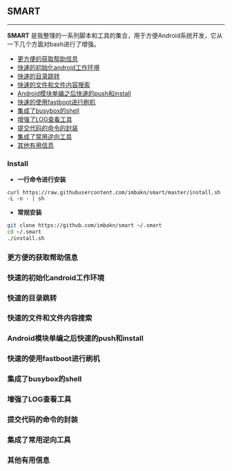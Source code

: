 ## SMART

-----

**SMART** 是我整理的一系列脚本和工具的集合，用于方便Android系统开发，它从一下几个方面对bash进行了增强。

- [更方便的获取帮助信息](#更方便的获取帮助信息)
- [快速的初始化android工作环境](#快速的初始化android工作环境)
- [快速的目录跳转](#快速的目录跳转)
- [快速的文件和文件内容搜索](#快速的文件和文件内容搜索)
- [Android模块单编之后快速的push和install](#android模块单编之后快速的push和install)
- [快速的使用fastboot进行刷机](#快速的使用fastboot进行刷机)
- [集成了busybox的shell](#集成了busybox的shell)
- [增强了LOG查看工具](#增强了LOG查看工具)
- [提交代码的命令的封装](#提交代码的命令的封装)
- [集成了常用逆向工具](#集成了常用逆向工具)
- [其他有用信息](#其他有用信息)


### Install

- **一行命令进行安装**

`curl https://raw.githubusercontent.com/imbakn/smart/master/install.sh -L -o - | sh`

- **常规安装**

```bash
git clone https://github.com/imbakn/smart ~/.smart
cd ~/.smart
./install.sh
```



### 更方便的获取帮助信息

### 快速的初始化android工作环境

### 快速的目录跳转

### 快速的文件和文件内容搜索

### Android模块单编之后快速的push和install

### 快速的使用fastboot进行刷机

### 集成了busybox的shell

### 增强了LOG查看工具

### 提交代码的命令的封装

### 集成了常用逆向工具

### 其他有用信息


















